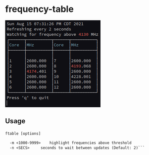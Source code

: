 # frequency-table

![ftable](/ftable.png)

## Usage
`ftable [options]`

```  options:
  -m <1000-9999>	highlight frequencies above threshold
  -n <SECS>		seconds to wait between updates (Default: 2)```
